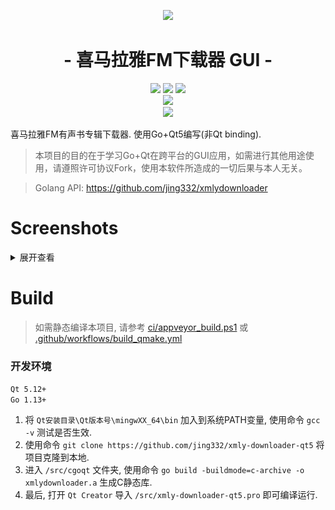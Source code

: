 <p align="center">
<img src="http://blog.xmcdn.com/wp-content/uploads/2014/04/%E8%A7%84%E8%8C%831.png">
</p>

<h1 align="center">- 喜马拉雅FM下载器 GUI -</h1>

<p align="center">
  <img src="https://img.shields.io/badge/support-Windows-blue?logo=Windows">
  <img src="https://img.shields.io/badge/support-Linux-yellow?logo=Linux">
  <img src="https://img.shields.io/badge/support-MacOS-green?logo=apple">
  <br />
  <img src="https://github.com/jing332/xmly-downloader-qt5/workflows/QMake%20Build%20Matrix/badge.svg?branch=master">
  <br />
  <img src="http://hits.dwyl.com/jing332/xmly-downloader-qt5.svg">
</p>

喜马拉雅FM有声书专辑下载器. 使用Go+Qt5编写(非Qt binding).

> 本项目的目的在于学习Go+Qt在跨平台的GUI应用，如需进行其他用途使用，请遵照许可协议Fork，使用本软件所造成的一切后果与本人无关。

> Golang API: https://github.com/jing332/xmlydownloader

# Screenshots
<details>
<summary>展开查看</summary>
  
![MainWindow](screenshots/MainWindow.png)

![DownloadDialog](screenshots/DownloadDialog.png)

![lightblue](screenshots/lightblue.png)

![psblack](screenshots/psblack.png)

![flatwhite](screenshots/flatwhite.png)
</details>

# Build

> 如需静态编译本项目, 请参考 [ci/appveyor_build.ps1](https://github.com/jing332/xmly-downloader-qt5/blob/master/ci/appveyor_build.ps1) 或 [.github/workflows/build_qmake.yml](https://github.com/jing332/xmly-downloader-qt5/blob/master/.github/workflows/build_qmake.yml)

### 开发环境
`Qt 5.12+`  
`Go 1.13+`

1. 将 `Qt安装目录\Qt版本号\mingwXX_64\bin` 加入到系统PATH变量, 使用命令 `gcc -v` 测试是否生效.  
2. 使用命令 `git clone https://github.com/jing332/xmly-downloader-qt5` 将项目克隆到本地.  
3. 进入 `/src/cgoqt` 文件夹, 使用命令 `go build -buildmode=c-archive -o xmlydownloader.a` 生成C静态库.  
4. 最后, 打开 `Qt Creator` 导入 `/src/xmly-downloader-qt5.pro` 即可编译运行.  
